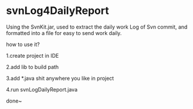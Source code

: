 # svnLog4DailyReport
Using the SvnKit.jar, used to extract the daily work  Log of Svn commit, and formatted into a file for easy to send work daily.

how to use it?

1.create project in IDE

2.add lib to build path

3.add *.java shit anywhere you like in project

4.run  svnLogDailyReport.java

done~
